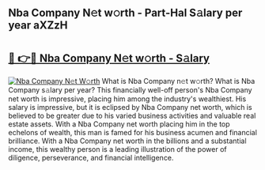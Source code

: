 ## Nba Company N𝚎t w𝚘rth - Part-Hal S𝚊lary per year aXZzH

# <h2><a href="http://gc4gmf.nevu.top/?p=Nba+Company">🔗 👉🔴 Nba Company N𝚎t w𝚘rth - S𝚊lary</a></h2>

[![Nba Company N𝚎t W𝚘rth](https://i.imgur.com/Oavwk0R.jpeg)](http://gc4gmf.nevu.top/?p=Nba+Company)
What is Nba Company n𝚎t w𝚘rth? What is Nba Company s𝚊lary per year?
This financially well-off person's Nba Company net worth is impressive, placing him among the industry's wealthiest. His salary is impressive, but it is eclipsed by Nba Company net worth, which is believed to be greater due to his varied business activities and valuable real estate assets. With a Nba Company net worth placing him in the top echelons of wealth, this man is famed for his business acumen and financial brilliance. With a Nba Company net worth in the billions and a substantial income, this wealthy person is a leading illustration of the power of diligence, perseverance, and financial intelligence.
